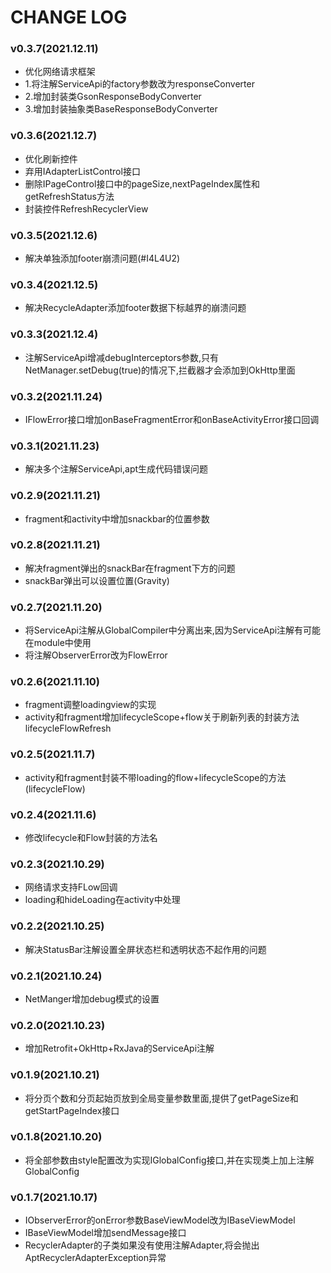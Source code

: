 # CHANGE LOG
### v0.3.7(2021.12.11)

+ 优化网络请求框架
+ 1.将注解ServiceApi的factory参数改为responseConverter
+ 2.增加封装类GsonResponseBodyConverter
+ 3.增加封装抽象类BaseResponseBodyConverter

### v0.3.6(2021.12.7)

+ 优化刷新控件
+ 弃用IAdapterListControl接口
+ 删除IPageControl接口中的pageSize,nextPageIndex属性和getRefreshStatus方法
+ 封装控件RefreshRecyclerView

### v0.3.5(2021.12.6)

+ 解决单独添加footer崩溃问题(#I4L4U2)

### v0.3.4(2021.12.5)

+ 解决RecycleAdapter添加footer数据下标越界的崩溃问题

### v0.3.3(2021.12.4)

+ 注解ServiceApi增减debugInterceptors参数,只有NetManager.setDebug(true)的情况下,拦截器才会添加到OkHttp里面

### v0.3.2(2021.11.24)

+ IFlowError接口增加onBaseFragmentError和onBaseActivityError接口回调

### v0.3.1(2021.11.23)

+ 解决多个注解ServiceApi,apt生成代码错误问题

### v0.2.9(2021.11.21)

+ fragment和activity中增加snackbar的位置参数

### v0.2.8(2021.11.21)

+ 解决fragment弹出的snackBar在fragment下方的问题
+ snackBar弹出可以设置位置(Gravity)

### v0.2.7(2021.11.20)

+ 将ServiceApi注解从GlobalCompiler中分离出来,因为ServiceApi注解有可能在module中使用
+ 将注解ObserverError改为FlowError

### v0.2.6(2021.11.10)

+ fragment调整loadingview的实现
+ activity和fragment增加lifecycleScope+flow关于刷新列表的封装方法lifecycleFlowRefresh

### v0.2.5(2021.11.7)

+ activity和fragment封装不带loading的flow+lifecycleScope的方法(lifecycleFlow)

### v0.2.4(2021.11.6)

+ 修改lifecycle和Flow封装的方法名

### v0.2.3(2021.10.29)

+ 网络请求支持FLow回调
+ loading和hideLoading在activity中处理

### v0.2.2(2021.10.25)

+ 解决StatusBar注解设置全屏状态栏和透明状态不起作用的问题

### v0.2.1(2021.10.24)

+ NetManger增加debug模式的设置

### v0.2.0(2021.10.23)

+ 增加Retrofit+OkHttp+RxJava的ServiceApi注解

### v0.1.9(2021.10.21)

+ 将分页个数和分页起始页放到全局变量参数里面,提供了getPageSize和getStartPageIndex接口

### v0.1.8(2021.10.20)

+ 将全部参数由style配置改为实现IGlobalConfig接口,并在实现类上加上注解GlobalConfig

### v0.1.7(2021.10.17)

+ IObserverError的onError参数BaseViewModel改为IBaseViewModel
+ IBaseViewModel增加sendMessage接口
+ RecyclerAdapter的子类如果没有使用注解Adapter,将会抛出AptRecyclerAdapterException异常